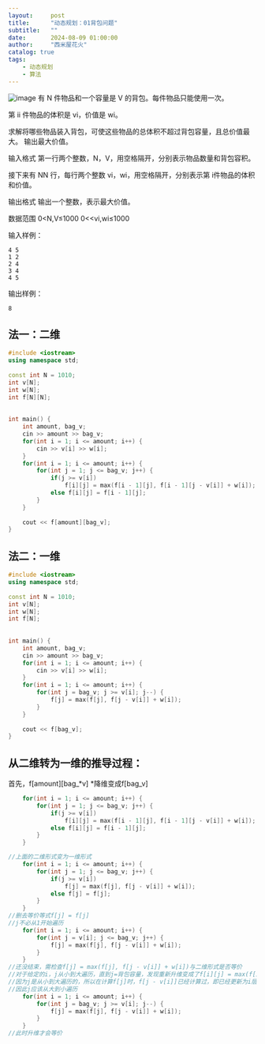 ```yaml
---
layout:     post
title:      "动态规划：01背包问题"
subtitle:   ""
date:       2024-08-09 01:00:00
author:     "西米屋花火"
catalog: true
tags:
    - 动态规划
    - 算法
---
```


![image](https://ximiwu.github.io/img/post-bg-miui6.jpg)
有 N 件物品和一个容量是 V 的背包。每件物品只能使用一次。

第 ii 件物品的体积是 vi，价值是 wi。

求解将哪些物品装入背包，可使这些物品的总体积不超过背包容量，且总价值最大。
输出最大价值。

输入格式
第一行两个整数，N，V，用空格隔开，分别表示物品数量和背包容积。

接下来有 NN 行，每行两个整数 vi，wi，用空格隔开，分别表示第 i件物品的体积和价值。

输出格式
输出一个整数，表示最大价值。

数据范围
0\<N,V≤1000
0<\<vi,wi≤1000


输入样例：

    4 5
    1 2
    2 4
    3 4
    4 5

输出样例：

    8

## 法一：二维

```cpp
#include <iostream>
using namespace std;
 
const int N = 1010;
int v[N];
int w[N];
int f[N][N];
 
 
int main() {
    int amount, bag_v;
    cin >> amount >> bag_v;
    for(int i = 1; i <= amount; i++) {
        cin >> v[i] >> w[i];
    }
    for(int i = 1; i <= amount; i++) {
        for(int j = 1; j <= bag_v; j++) {
            if(j >= v[i]) 
                f[i][j] = max(f[i - 1][j], f[i - 1][j - v[i]] + w[i]);
            else f[i][j] = f[i - 1][j];
        }
    }
 
    cout << f[amount][bag_v];
}
```

## 法二：一维

```cpp
#include <iostream>
using namespace std;
 
const int N = 1010;
int v[N];
int w[N];
int f[N];
 
 
int main() {
    int amount, bag_v;
    cin >> amount >> bag_v;
    for(int i = 1; i <= amount; i++) {
        cin >> v[i] >> w[i];
    }
    for(int i = 1; i <= amount; i++) {
        for(int j = bag_v; j >= v[i]; j--) {
            f[j] = max(f[j], f[j - v[i]] + w[i]);
        }
    }
 
    cout << f[bag_v];
}
```

## 从二维转为一维的推导过程：

首先，f\[amount]\[bag\_*v] *降维变成f\[bag\_v]

```cpp
    for(int i = 1; i <= amount; i++) {
        for(int j = 1; j <= bag_v; j++) {
            if(j >= v[i]) 
                f[i][j] = max(f[i - 1][j], f[i - 1][j - v[i]] + w[i]);
            else f[i][j] = f[i - 1][j];
        }
    }

//上面的二维形式变为一维形式
    for(int i = 1; i <= amount; i++) {
        for(int j = 1; j <= bag_v; j++) {
            if(j >= v[i]) 
                f[j] = max(f[j], f[j - v[i]] + w[i]);
            else f[j] = f[j];
        }
    }
//删去等价等式f[j] = f[j]
//j不必从1开始遍历
    for(int i = 1; i <= amount; i++) {
        for(int j = v[i]; j <= bag_v; j++) {
            f[j] = max(f[j], f[j - v[i]] + w[i]);
        }
    }
//还没结束，需检查f[j] = max(f[j], f[j - v[i]] + w[i])与二维形式是否等价
//对于给定的i，j从小到大遍历，直到j=背包容量，发现重新升维变成了f[i][j] = max(f[i][j], f[i][j - v[i]] + w[i])
//因为j是从小到大遍历的，所以在计算f[j]时，f[j - v[i]]已经计算过，即已经更新为i层的值，而非i - 1层的值
//因此j应该从大到小遍历
    for(int i = 1; i <= amount; i++) {
        for(int j = bag_v; j >= v[i]; j--) {
            f[j] = max(f[j], f[j - v[i]] + w[i]);
        }
    }
//此时升维才会等价
```
